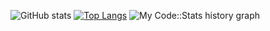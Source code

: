 ![GitHub stats](https://github-readme-stats.vercel.app/api?username=semolik&show_icons=true&count_private=true&theme=dark)
[![Top Langs](https://github-readme-stats.vercel.app/api/top-langs/?username=semolik&layout=compact&theme=dark)](https://github.com/semolik/semolik)
![My Code::Stats history graph](https://codestats-readme.wegfan.cn/history-graph/semolik?bg_color=151515&text_color=fafafa)
